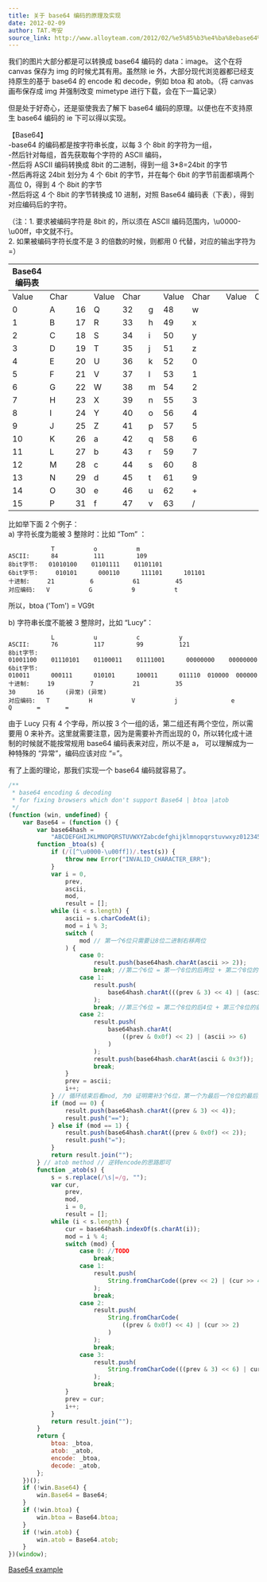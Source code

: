 ```yaml
---
title: 关于 base64 编码的原理及实现
date: 2012-02-09
author: TAT.岑安
source_link: http://www.alloyteam.com/2012/02/%e5%85%b3%e4%ba%8ebase64%e7%bc%96%e7%a0%81%e7%9a%84%e5%8e%9f%e7%90%86%e5%8f%8a%e5%ae%9e%e7%8e%b0/
---
```


我们的图片大部分都是可以转换成 base64 编码的 data：image。 这个在将 canvas 保存为 img 的时候尤其有用。虽然除 ie 外，大部分现代浏览器都已经支持原生的基于 base64 的 encode 和 decode，例如 btoa 和 atob。（将 canvas 画布保存成 img 并强制改变 mimetype 进行下载，会在下一篇记录）

但是处于好奇心，还是驱使我去了解下 base64 编码的原理。以便也在不支持原生 base64 编码的 ie 下可以得以实现。  

【Base64】  
-base64 的编码都是按字符串长度，以每 3 个 8bit 的字符为一组，  
-然后针对每组，首先获取每个字符的 ASCII 编码，  
-然后将 ASCII 编码转换成 8bit 的二进制，得到一组 3\*8=24bit 的字节  
-然后再将这 24bit 划分为 4 个 6bit 的字节，并在每个 6bit 的字节前面都填两个高位 0，得到 4 个 8bit 的字节  
-然后将这 4 个 8bit 的字节转换成 10 进制，对照 Base64 编码表（下表），得到对应编码后的字符。

（注：1. 要求被编码字符是 8bit 的，所以须在 ASCII 编码范围内，\\u0000-\\u00ff，中文就不行。  
2. 如果被编码字符长度不是 3 的倍数的时候，则都用 0 代替，对应的输出字符为 =）

| **Base64 编码表** |      |    |       |      |   |       |      |   |       |      |
| -------------- | ---- | -- | ----- | ---- | - | ----- | ---- | - | ----- | ---- |
| Value          | Char |    | Value | Char |   | Value | Char |   | Value | Char |
| 0              | A    | 16 | Q     | 32   | g | 48    | w    |   |       |      |
| 1              | B    | 17 | R     | 33   | h | 49    | x    |   |       |      |
| 2              | C    | 18 | S     | 34   | i | 50    | y    |   |       |      |
| 3              | D    | 19 | T     | 35   | j | 51    | z    |   |       |      |
| 4              | E    | 20 | U     | 36   | k | 52    | 0    |   |       |      |
| 5              | F    | 21 | V     | 37   | l | 53    | 1    |   |       |      |
| 6              | G    | 22 | W     | 38   | m | 54    | 2    |   |       |      |
| 7              | H    | 23 | X     | 39   | n | 55    | 3    |   |       |      |
| 8              | I    | 24 | Y     | 40   | o | 56    | 4    |   |       |      |
| 9              | J    | 25 | Z     | 41   | p | 57    | 5    |   |       |      |
| 10             | K    | 26 | a     | 42   | q | 58    | 6    |   |       |      |
| 11             | L    | 27 | b     | 43   | r | 59    | 7    |   |       |      |
| 12             | M    | 28 | c     | 44   | s | 60    | 8    |   |       |      |
| 13             | N    | 29 | d     | 45   | t | 61    | 9    |   |       |      |
| 14             | O    | 30 | e     | 46   | u | 62    | +    |   |       |      |
| 15             | P    | 31 | f     | 47   | v | 63    | /    |   |       |      |

比如举下面 2 个例子：  
a) 字符长度为能被 3 整除时：比如 “Tom” ：

                T           o           m
    ASCII:      84          111         109
    8bit字节:   01010100    01101111    01101101
    6bit字节:     010101      000110      111101      101101
    十进制:     21          6           61          45
    对应编码:   V           G           9           t

所以，btoa ('Tom') = VG9t

b) 字符串长度不能被 3 整除时，比如 “Lucy”：

                L           u           c           y
    ASCII:      76          117         99          121
    8bit字节:   01001100    01110101    01100011    01111001      00000000    00000000
    6bit字节:     010011      000111      010101      100011      011110  010000  000000  000000
    十进制:     19          7           21          35             30      16      (异常) (异常)
    对应编码:   T           H           V           j               e       Q       =       =

由于 Lucy 只有 4 个字母，所以按 3 个一组的话，第二组还有两个空位，所以需要用 0 来补齐。这里就需要注意，因为是需要补齐而出现的 0，所以转化成十进制的时候就不能按常规用 base64 编码表来对应，所以不是 a， 可以理解成为一种特殊的 “异常”，编码应该对应 “=”。

有了上面的理论，那我们实现一个 base64 编码就容易了。

```javascript
/**
 * base64 encoding & decoding
 * for fixing browsers which don't support Base64 | btoa |atob
 */
(function (win, undefined) {
    var Base64 = (function () {
        var base64hash =
            "ABCDEFGHIJKLMNOPQRSTUVWXYZabcdefghijklmnopqrstuvwxyz0123456789+/"; // btoa method
        function _btoa(s) {
            if (/([^\u0000-\u00ff])/.test(s)) {
                throw new Error("INVALID_CHARACTER_ERR");
            }
            var i = 0,
                prev,
                ascii,
                mod,
                result = [];
            while (i < s.length) {
                ascii = s.charCodeAt(i);
                mod = i % 3;
                switch (
                    mod // 第一个6位只需要让8位二进制右移两位
                ) {
                    case 0:
                        result.push(base64hash.charAt(ascii >> 2));
                        break; //第二个6位 = 第一个8位的后两位 + 第二个8位的前4位
                    case 1:
                        result.push(
                            base64hash.charAt(((prev & 3) << 4) | (ascii >> 4))
                        );
                        break; //第三个6位 = 第二个8位的后4位 + 第三个8位的前2位 //第4个6位 = 第三个8位的后6位
                    case 2:
                        result.push(
                            base64hash.charAt(
                                ((prev & 0x0f) << 2) | (ascii >> 6)
                            )
                        );
                        result.push(base64hash.charAt(ascii & 0x3f));
                        break;
                }
                prev = ascii;
                i++;
            } // 循环结束后看mod, 为0 证明需补3个6位，第一个为最后一个8位的最后两位后面补4个0。另外两个6位对应的是异常的“=”； // mod为1，证明还需补两个6位，一个是最后一个8位的后4位补两个0，另一个对应异常的“=”
            if (mod == 0) {
                result.push(base64hash.charAt((prev & 3) << 4));
                result.push("==");
            } else if (mod == 1) {
                result.push(base64hash.charAt((prev & 0x0f) << 2));
                result.push("=");
            }
            return result.join("");
        } // atob method // 逆转encode的思路即可
        function _atob(s) {
            s = s.replace(/\s|=/g, "");
            var cur,
                prev,
                mod,
                i = 0,
                result = [];
            while (i < s.length) {
                cur = base64hash.indexOf(s.charAt(i));
                mod = i % 4;
                switch (mod) {
                    case 0: //TODO
                        break;
                    case 1:
                        result.push(
                            String.fromCharCode((prev << 2) | (cur >> 4))
                        );
                        break;
                    case 2:
                        result.push(
                            String.fromCharCode(
                                ((prev & 0x0f) << 4) | (cur >> 2)
                            )
                        );
                        break;
                    case 3:
                        result.push(
                            String.fromCharCode(((prev & 3) << 6) | cur)
                        );
                        break;
                }
                prev = cur;
                i++;
            }
            return result.join("");
        }
        return {
            btoa: _btoa,
            atob: _atob,
            encode: _btoa,
            decode: _atob,
        };
    })();
    if (!win.Base64) {
        win.Base64 = Base64;
    }
    if (!win.btoa) {
        win.btoa = Base64.btoa;
    }
    if (!win.atob) {
        win.atob = Base64.atob;
    }
})(window);
```

[Base64 example](http://hongru.github.com/proj/base64/test.html)